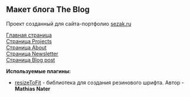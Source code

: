 ## Макет блога The Blog

Проект созданный для сайта-портфолио [sezak.ru](https://sezak.ru/)

[Главная страница](https://lorsalio7.github.io/TheBlog/dist/)  
[Страница Projects](https://lorsalio7.github.io/TheBlog/dist/projects.html)  
[Страница About](https://lorsalio7.github.io/TheBlog/dist/about.html)  
[Страница Newsletter](https://lorsalio7.github.io/TheBlog/dist/newsletter.html)  
[Страница Blog post](https://lorsalio7.github.io/TheBlog/dist/blog-post.html)  

**Используемые плагины:**

- [resizeToFit](https://github.com/mnater/resizeToFit) - библиотека для создания резинового шрифта. Автор - **Mathias Nater**
